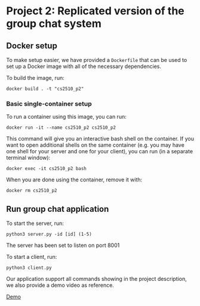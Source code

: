 # Project 2: Replicated version of the group chat system

## Docker setup

To make setup easier, we have provided a `Dockerfile` that can be used to set up
a Docker image with all of the necessary dependencies.

To build the image, run:

```
docker build . -t "cs2510_p2"
```

### Basic single-container setup

To run a container using this image, you can run:

```
docker run -it --name cs2510_p2 cs2510_p2
```

This command will give you an interactive bash shell on the container.
If you want to open additional shells on the same container (e.g. you may have
one shell for your server and one for your client), you can run (in a separate
terminal window):

```
docker exec -it cs2510_p2 bash
```

When you are done using the container, remove it with:

```
docker rm cs2510_p2
```

## Run group chat application

To start the server, run:

```
python3 server.py -id [id] (1-5)
```

The server has been set to listen on port 8001

To start a client, run:

```
python3 client.py
```

Our application support all commands showing in the project description, we also provide a demo video as reference.

[Demo](https://pitt-my.sharepoint.com/:v:/g/personal/qil77_pitt_edu/EY6yAcTqMn9BuvBo1DLV4hgBq0sNzHcwmLdZtRZpGk34yQ?e=XeTAYj)
